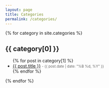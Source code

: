 ```yaml
---
layout: page
title: Categories
permalink: /categories/
---
```


<div>
  {% for category in site.categories %}
    <h2 id="{{ category[0] | slugify }}">{{ category[0] }}</h2>
    <ul>
      {% for post in category[1] %}
        <li>
          <a href="{{ post.url | relative_url }}">{{ post.title }}</a>
          <span style="font-size: 0.8em; color: #666;"> - {{ post.date | date: "%B %d, %Y" }}</span>
        </li>
      {% endfor %}
    </ul>
  {% endfor %}
</div>
